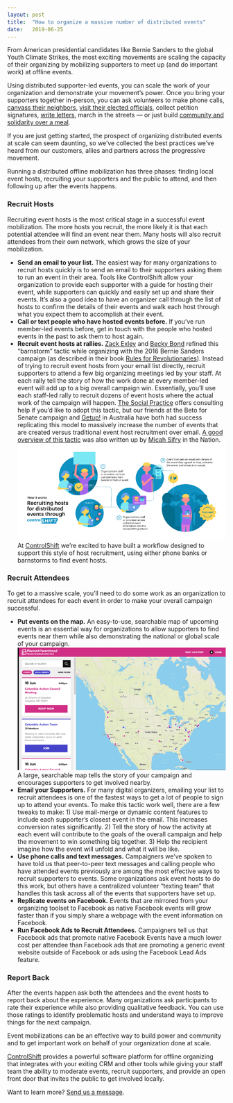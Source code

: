 ```yaml
---
layout:	post
title:	"How to organize a massive number of distributed events"
date:	2019-06-25
---
```


From American presidential candidates like Bernie Sanders to the global Youth Climate Strikes, the most exciting movements are scaling the capacity of their organizing by mobilizing supporters to meet up (and do important work) at offline events.

Using distributed supporter-led events, you can scale the work of your organization and demonstrate your movement’s power. Once you bring your supporters together in-person, you can ask volunteers to make phone calls, [canvass their neighbors](https://map.cabanforqueens.com/), [visit their elected officials](https://www.visitthem.org/), collect petition signatures, [write letters](https://www.controlshiftlabs.com/case-study/amnesty-ca/), march in the streets — or just build [community and solidarity over a meal](https://medium.com/@laura.oc.rapira/in-these-trying-times-maybe-its-time-for-us-to-share-kai-and-k%C5%8Drero-83b4a3366f79).

If you are just getting started, the prospect of organizing distributed events at scale can seem daunting, so we’ve collected the best practices we’ve heard from our customers, allies and partners across the progressive movement.

Running a distributed offline mobilization has three phases: finding local event hosts, recruiting your supporters and the public to attend, and then following up after the events happens.

### Recruit Hosts

Recruiting event hosts is the most critical stage in a successful event mobilization. The more hosts you recruit, the more likely it is that each potential attendee will find an event near them. Many hosts will also recruit attendees from their own network, which grows the size of your mobilization.

* **Send an email to your list.** The easiest way for many organizations to recruit hosts quickly is to send an email to their supporters asking them to run an event in their area. Tools like ControlShift allow your organization to provide each supporter with a guide for hosting their event, while supporters can quickly and easily set up and share their events. It’s also a good idea to have an organizer call through the list of hosts to confirm the details of their events and walk each host through what you expect them to accomplish at their event.
* **Call or text people who have hosted events before.** If you’ve run member-led events before, get in touch with the people who hosted events in the past to ask them to host again.
* **Recruit event hosts at rallies.** [Zack Exley](https://twitter.com/zackexley) and [Becky Bond](https://www.linkedin.com/in/becky-bond-ab81774/) refined this “barnstorm” tactic while organizing with the 2016 Bernie Sanders campaign (as described in their book [Rules for Revolutionaries](http://www.rulesforrevolutionaries.org/)). Instead of trying to recruit event hosts from your email list directly, recruit supporters to attend a few big organizing meetings led by your staff. At each rally tell the story of how the work done at every member-led event will add up to a big overall campaign win. Essentially, you’ll use each staff-led rally to recruit dozens of event hosts where the actual work of the campaign will happen. [The Social Practice](https://thesocialpractice.org/) offers consulting help if you’d like to adopt this tactic, but our friends at the Beto for Senate campaign and [Getup!](https://www.getup.org.au) in Australia have both had success replicating this model to massively increase the number of events that are created versus traditional event host recruitment over email. [A good overview of this tactic](https://www.thenation.com/article/how-the-sanders-campaign-is-reinventing-the-use-of-tech-in-politics/) was also written up by [Micah Sifry](https://twitter.com/Mlsif) in the Nation.
![](/img/1*wHM7vcnVyYkJ5NwaTU5e6w.png)At [ControlShift](https://www.controlshiftlabs.com/) we’re excited to have built a workflow designed to support this style of host recruitment, using either phone banks or barnstorms to find event hosts.

### Recruit Attendees

To get to a massive scale, you’ll need to do some work as an organization to recruit attendees for each event in order to make your overall campaign successful.

* **Put events on the map.** An easy-to-use, searchable map of upcoming events is an essential way for organizations to allow supporters to find events near them while also demonstrating the national or global scale of your campaign.
![](/img/1*JoT_qxse2kRs6UX-D02dSg.png)A large, searchable map tells the story of your campaign and encourages supporters to get involved nearby.
* **Email your Supporters.** For many digital organizers, emailing your list to recruit attendees is one of the fastest ways to get a lot of people to sign up to attend your events. To make this tactic work well, there are a few tweaks to make: 1) Use mail-merge or dynamic content features to include each supporter’s closest event in the email. This increases conversion rates significantly. 2) Tell the story of how the activity at each event will contribute to the goals of the overall campaign and help the movement to win something big together. 3) Help the recipient imagine how the event will unfold and what it will be like.
* **Use phone calls and text messages.** Campaigners we’ve spoken to have told us that peer-to-peer text messages and calling people who have attended events previously are among the most effective ways to recruit supporters to events. Some organizations ask event hosts to do this work, but others have a centralized volunteer “texting team” that handles this task across all of the events that supporters have set up.
* **Replicate events on Facebook.** Events that are mirrored from your organizing toolset to Facebook as native Facebook events will grow faster than if you simply share a webpage with the event information on Facebook.
* **Run Facebook Ads to Recruit Attendees.** Campaigners tell us that Facebook ads that promote native Facebook Events have a much lower cost per attendee than Facebook ads that are promoting a generic event website outside of Facebook or ads using the Facebook Lead Ads feature.

### Report Back

After the events happen ask both the attendees and the event hosts to report back about the experience. Many organizations ask participants to rate their experience while also providing qualitative feedback. You can use those ratings to identify problematic hosts and understand ways to improve things for the next campaign.

Event mobilizations can be an effective way to build power and community and to get important work on behalf of your organization done at scale.

[ControlShift](https://www.controlshiftlabs.com/) provides a powerful software platform for offline organizing that integrates with your exiting CRM and other tools while giving your staff team the ability to moderate events, recruit supporters, and provide an open front door that invites the public to get involved locally.

Want to learn more? [Send us a message](mailto:talk@controlshiftlabs.com).

